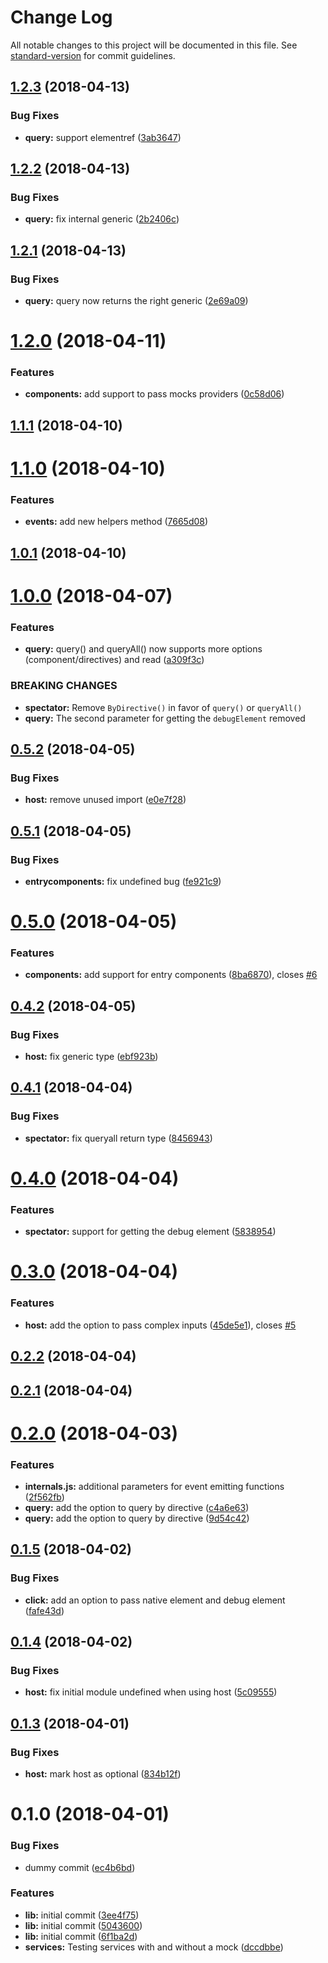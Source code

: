 # Change Log

All notable changes to this project will be documented in this file. See [standard-version](https://github.com/conventional-changelog/standard-version) for commit guidelines.

<a name="1.2.3"></a>
## [1.2.3](https://github.com/NetanelBasal/spectator/compare/v1.2.2...v1.2.3) (2018-04-13)


### Bug Fixes

* **query:** support elementref ([3ab3647](https://github.com/NetanelBasal/spectator/commit/3ab3647))



<a name="1.2.2"></a>
## [1.2.2](https://github.com/NetanelBasal/spectator/compare/v1.2.1...v1.2.2) (2018-04-13)


### Bug Fixes

* **query:** fix internal generic ([2b2406c](https://github.com/NetanelBasal/spectator/commit/2b2406c))



<a name="1.2.1"></a>
## [1.2.1](https://github.com/NetanelBasal/spectator/compare/v1.2.0...v1.2.1) (2018-04-13)


### Bug Fixes

* **query:** query now returns the right generic ([2e69a09](https://github.com/NetanelBasal/spectator/commit/2e69a09))



<a name="1.2.0"></a>
# [1.2.0](https://github.com/NetanelBasal/spectator/compare/v1.1.1...v1.2.0) (2018-04-11)


### Features

* **components:** add support to pass mocks providers ([0c58d06](https://github.com/NetanelBasal/spectator/commit/0c58d06))



<a name="1.1.1"></a>
## [1.1.1](https://github.com/NetanelBasal/spectator/compare/v1.1.0...v1.1.1) (2018-04-10)



<a name="1.1.0"></a>
# [1.1.0](https://github.com/NetanelBasal/spectator/compare/v1.0.1...v1.1.0) (2018-04-10)


### Features

* **events:** add new helpers method ([7665d08](https://github.com/NetanelBasal/spectator/commit/7665d08))



<a name="1.0.1"></a>
## [1.0.1](https://github.com/NetanelBasal/spectator/compare/v1.0.0...v1.0.1) (2018-04-10)



<a name="1.0.0"></a>
# [1.0.0](https://github.com/NetanelBasal/spectator/compare/v0.5.2...v1.0.0) (2018-04-07)


### Features

* **query:** query() and queryAll() now supports more options (component/directives) and read ([a309f3c](https://github.com/NetanelBasal/spectator/commit/a309f3c))


### BREAKING CHANGES

* **spectator:** Remove `ByDirective()` in favor of `query()` or `queryAll()`
* **query:** The second parameter for getting the `debugElement` removed  



<a name="0.5.2"></a>
## [0.5.2](https://github.com/NetanelBasal/spectator/compare/v0.5.1...v0.5.2) (2018-04-05)


### Bug Fixes

* **host:** remove unused import ([e0e7f28](https://github.com/NetanelBasal/spectator/commit/e0e7f28))



<a name="0.5.1"></a>
## [0.5.1](https://github.com/NetanelBasal/spectator/compare/v0.5.0...v0.5.1) (2018-04-05)


### Bug Fixes

* **entrycomponents:** fix undefined bug ([fe921c9](https://github.com/NetanelBasal/spectator/commit/fe921c9))



<a name="0.5.0"></a>
# [0.5.0](https://github.com/NetanelBasal/spectator/compare/v0.4.2...v0.5.0) (2018-04-05)


### Features

* **components:** add support for entry components ([8ba6870](https://github.com/NetanelBasal/spectator/commit/8ba6870)), closes [#6](https://github.com/NetanelBasal/spectator/issues/6)



<a name="0.4.2"></a>
## [0.4.2](https://github.com/NetanelBasal/spectator/compare/v0.4.1...v0.4.2) (2018-04-05)


### Bug Fixes

* **host:** fix generic type ([ebf923b](https://github.com/NetanelBasal/spectator/commit/ebf923b))



<a name="0.4.1"></a>
## [0.4.1](https://github.com/NetanelBasal/spectator/compare/v0.4.0...v0.4.1) (2018-04-04)


### Bug Fixes

* **spectator:** fix queryall return type ([8456943](https://github.com/NetanelBasal/spectator/commit/8456943))



<a name="0.4.0"></a>
# [0.4.0](https://github.com/NetanelBasal/spectator/compare/v0.3.0...v0.4.0) (2018-04-04)


### Features

* **spectator:** support for getting the debug element ([5838954](https://github.com/NetanelBasal/spectator/commit/5838954))



<a name="0.3.0"></a>
# [0.3.0](https://github.com/NetanelBasal/spectator/compare/v0.2.2...v0.3.0) (2018-04-04)


### Features

* **host:** add the option to pass complex inputs ([45de5e1](https://github.com/NetanelBasal/spectator/commit/45de5e1)), closes [#5](https://github.com/NetanelBasal/spectator/issues/5)



<a name="0.2.2"></a>
## [0.2.2](https://github.com/NetanelBasal/spectator/compare/v0.2.1...v0.2.2) (2018-04-04)



<a name="0.2.1"></a>
## [0.2.1](https://github.com/NetanelBasal/spectator/compare/v0.2.0...v0.2.1) (2018-04-04)



<a name="0.2.0"></a>
# [0.2.0](https://github.com/NetanelBasal/spectator/compare/v0.1.5...v0.2.0) (2018-04-03)


### Features

* **internals.js:** additional parameters for event emitting functions ([2f562fb](https://github.com/NetanelBasal/spectator/commit/2f562fb))
* **query:** add the option to query by directive ([c4a6e63](https://github.com/NetanelBasal/spectator/commit/c4a6e63))
* **query:** add the option to query by directive ([9d54c42](https://github.com/NetanelBasal/spectator/commit/9d54c42))



<a name="0.1.5"></a>
## [0.1.5](https://github.com/NetanelBasal/spectator/compare/v0.1.4...v0.1.5) (2018-04-02)


### Bug Fixes

* **click:** add an option to pass native element and debug element ([fafe43d](https://github.com/NetanelBasal/spectator/commit/fafe43d))



<a name="0.1.4"></a>
## [0.1.4](https://github.com/NetanelBasal/spectator/compare/v0.1.3...v0.1.4) (2018-04-02)


### Bug Fixes

* **host:** fix initial module undefined when using host ([5c09555](https://github.com/NetanelBasal/spectator/commit/5c09555))



<a name="0.1.3"></a>
## [0.1.3](https://github.com/NetanelBasal/spectator/compare/v0.1.0...v0.1.3) (2018-04-01)


### Bug Fixes

* **host:** mark host as optional ([834b12f](https://github.com/NetanelBasal/spectator/commit/834b12f))



<a name="0.1.0"></a>
# 0.1.0 (2018-04-01)


### Bug Fixes

* dummy commit ([ec4b6bd](https://github.com/NetanelBasal/spectator/commit/ec4b6bd))


### Features

* **lib:** initial commit ([3ee4f75](https://github.com/NetanelBasal/spectator/commit/3ee4f75))
* **lib:** initial commit ([5043600](https://github.com/NetanelBasal/spectator/commit/5043600))
* **lib:** initial commit ([6f1ba2d](https://github.com/NetanelBasal/spectator/commit/6f1ba2d))
* **services:** Testing services with and without a mock ([dccdbbe](https://github.com/NetanelBasal/spectator/commit/dccdbbe))

